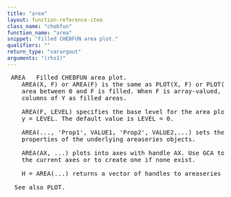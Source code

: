 ```yaml
---
title: "area"
layout: function-reference-item
class_name: "chebfun"
function_name: "area"
snippet: "Filled CHEBFUN area plot."
qualifiers: ""
return_type: "varargout"
arguments: "(rhs1)"
---
```


<pre class="help-text"> AREA   Filled CHEBFUN area plot.
    AREA(X, F) or AREA(F) is the same as PLOT(X, F) or PLOT(F) except that the
    area between 0 and F is filled. When F is array-valued, AREA(F) plots the
    columns of Y as filled areas.
 
    AREA(F, LEVEL) specifies the base level for the area plot to be at the value
    y = LEVEL. The default value is LEVEL = 0.
 
    AREA(..., 'Prop1', VALUE1, 'Prop2', VALUE2,...) sets the specified
    properties of the underlying areaseries objects.
  
    AREA(AX, ...) plots into axes with handle AX. Use GCA to get the handle to
    the current axes or to create one if none exist.
  
    H = AREA(...) returns a vector of handles to areaseries objects.
    
  See also PLOT.
</pre>